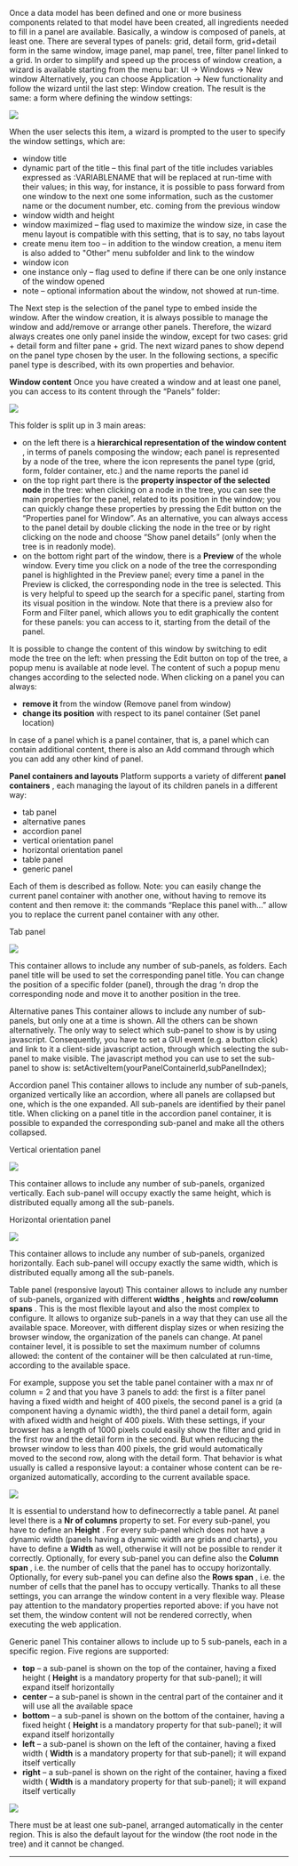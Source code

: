 Once a data model has been defined and one or more business components related to that model have been created, all ingredients needed to fill in a panel are available.
Basically, a window is composed of panels, at least one. There are several types of panels: grid, detail form, grid+detail form in the same window, image panel, map panel, tree, filter panel linked to a grid.
In order to simplify and speed up the process of window creation, a wizard is available starting from the menu bar: UI -&gt; Windows -&gt; New window
Alternatively, you can choose Application -&gt; New functionality and follow the wizard until the last step: Window creation.
The result is the same: a form where defining the window settings:

![](http://4wsplatform.org/wp-content/uploads/2015/12/newWindow-1024x445.jpg)

When the user selects this item, a wizard is prompted to the user to specify the window settings, which are:

* window title
* dynamic part of the title &#8211; this final part of the title includes variables expressed as :VARIABLENAME that will be replaced at run-time with their values; in this way, for instance, it is possible to pass forward from one window to the next one some information, such as the customer name or the document number, etc. coming from the previous window
* window width and height
* window maximized &#8211; flag used to maximize the window size, in case the menu layout is compatible with this setting, that is to say, no tabs layout
* create menu item too &#8211; in addition to the window creation, a menu item is also added to "Other" menu subfolder and link to the window
* window icon
* one instance only &#8211; flag used to define if there can be one only instance of the window opened
* note &#8211; optional information about the window, not showed at run-time.

The Next step is the selection of the panel type to embed inside the window.
After the window creation, it is always possible to manage the window and add/remove or arrange other panels.
Therefore, the wizard always creates one only panel inside the window, except for two cases: grid + detail form and filter pane + grid.
The next wizard panes to show depend on the panel type chosen by the user.
In the following sections, a specific panel type is described, with its own properties and behavior.


 **Window content** 
Once you have created a window and at least one panel, you can access to its content through the &#8220;Panels&#8221; folder:

![](http://4wsplatform.org/wp-content/uploads/2018/01/winpanels.png)

This folder is split up in 3 main areas:

* on the left there is a  **hierarchical representation of the window content** , in terms of panels composing the window; each panel is represented by a node of the tree, where the icon represents the panel type (grid, form, folder container, etc.) and the name reports the panel id
* on the top right part there is the  **property inspector of the selected node**  in the tree: when clicking on a node in the tree, you can see the main properties for the panel, related to its position in the window; you can quickly change these properties by pressing the Edit button on the &#8220;Properties panel for Window&#8221;. As an alternative, you can always access to the panel detail by double clicking the node in the tree or by right clicking on the node and choose &#8220;Show panel details&#8221; (only when the tree is in readonly mode).
* on the bottom right part of the window, there is a  **Preview**  of the whole window. Every time you click on a node of the tree the corresponding panel is highlighted in the Preview panel; every time a panel in the Preview is clicked, the corresponding node in the tree is selected. This is very helpful to speed up the search for a specific panel, starting from its visual position in the window. Note that there is a preview also for Form and Filter panel, which allows you to edit graphically the content for these panels: you can access to it, starting from the detail of the panel.

It is possible to change the content of this window by switching to edit mode the tree on the left: when pressing the Edit button on top of the tree, a popup menu is available at node level. The content of such a popup menu changes according to the selected node.
When clicking on a panel you can always:

*  **remove it**  from the window (Remove panel from window)
*  **change its position**  with respect to its panel container (Set panel location)

In case of a panel which is a panel container, that is, a panel which can contain additional content, there is also an Add command through which you can add any other kind of panel.


 **Panel containers and layouts** 
Platform supports a variety of different  **panel containers** , each managing the layout of its children panels in a different way:

* tab panel
* alternative panes
* accordion panel
* vertical orientation panel
* horizontal orientation panel
* table panel
* generic panel

Each of them is described as follow.
Note: you can easily change the current panel container with another one, without having to remove its content and then remove it: the commands &#8220;Replace this panel with&#8230;&#8221; allow you to replace the current panel container with any other.

Tab panel

![](http://4wsplatform.org/wp-content/uploads/2018/01/folders.png)

This container allows to include any number of sub-panels, as folders. Each panel title will be used to set the corresponding panel title. You can change the position of a specific folder (panel), through the drag &#8216;n drop the corresponding node and move it to another position in the tree.

Alternative panes
This container allows to include any number of sub-panels, but only one at a time is shown. All the others can be shown alternatively. The only way to select which sub-panel to show is by using javascript. Consequently, you have to set a GUI event (e.g. a button click) and link to it a client-side javascript action, through which selecting the sub-panel to make visible.
The javascript method you can use to set the sub-panel to show is:
setActiveItem(yourPanelContainerId,subPanelIndex);

Accordion panel
This container allows to include any number of sub-panels, organized vertically like an accordion, where all panels are collapsed but one, which is the one expanded. All sub-panels are identified by their panel title. When clicking on a panel title in the accordion panel container, it is possible to expanded the corresponding sub-panel and make all the others collapsed.

Vertical orientation panel

![](http://4wsplatform.org/wp-content/uploads/2018/01/vert.png)

This container allows to include any number of sub-panels, organized vertically. Each sub-panel will occupy exactly the same height, which is distributed equally among all the sub-panels.

Horizontal orientation panel

![](http://4wsplatform.org/wp-content/uploads/2018/01/hor.png)

This container allows to include any number of sub-panels, organized horizontally. Each sub-panel will occupy exactly the same width, which is distributed equally among all the sub-panels.

Table panel (responsive layout)
This container allows to include any number of sub-panels, organized with different  **widths** ,  **heights**  and  **row/column spans** .
This is the most flexible layout and also the most complex to configure.
It allows to organize sub-panels in a way that they can use all the available space. Moreover, with different display sizes or when resizing the browser window, the organization of the panels can change. At panel container level, it is possible to set the maximum number of columns allowed: the content of the container will be then calculated at run-time, according to the available space.

For example, suppose you set the table panel container with a max nr of column = 2 and that you have 3 panels to add: the first is a filter panel having a fixed width and height of 400 pixels, the second panel is a grid (a component having a dynamic width), the third panel a detail form, again with afixed width and height of 400 pixels.
With these settings, if your browser has a length of 1000 pixels could easily show the filter and grid in the first row and the detail form in the second. But when reducing the browser window to less than 400 pixels, the grid would automatically moved to the second row, along with the detail form.
That behavior is what usually is called a responsive layout: a container whose content can be re-organized automatically, according to the current available space.

![](http://4wsplatform.org/wp-content/uploads/2018/01/table.png)

It is essential to understand how to definecorrectly a table panel. At panel level there is a  **Nr of columns**  property to set.
For every sub-panel, you have to define an  **Height** .
For every sub-panel which does not have a dynamic width (panels having a dynamic width are grids and charts), you have to define a  **Width**  as well, otherwise it will not be possible to render it correctly.
Optionally, for every sub-panel you can define also the  **Column span** , i.e. the number of cells that the panel has to occupy horizontally.
Optionally, for every sub-panel you can define also the  **Rows span** , i.e. the number of cells that the panel has to occupy vertically.
Thanks to all these settings, you can arrange the window content in a very flexible way.
Please pay attention to the mandatory properties reported above: if you have not set them, the window content will not be rendered correctly, when executing the web application.

Generic panel
This container allows to include up to 5 sub-panels, each in a specific region.
Five regions are supported:

*  **top**  &#8211; a sub-panel is shown on the top of the container, having a fixed height ( **Height**  is a mandatory property for that sub-panel); it will expand itself horizontally
*  **center**  &#8211; a sub-panel is shown in the central part of the container and it will use all the available space
*  **bottom**  &#8211; a sub-panel is shown on the bottom of the container, having a fixed height ( **Height**  is a mandatory property for that sub-panel); it will expand itself horizontally
*  **left**  &#8211; a sub-panel is shown on the left of the container, having a fixed width ( **Width**  is a mandatory property for that sub-panel); it will expand itself vertically
*  **right**  &#8211; a sub-panel is shown on the right of the container, having a fixed width ( **Width** is a mandatory property for that sub-panel); it will expand itself vertically


![](http://4wsplatform.org/wp-content/uploads/2018/01/border.png)

There must be at least one sub-panel, arranged automatically in the center region.
This is also the default layout for the window (the root node in the tree) and it cannot be changed.


                

---


